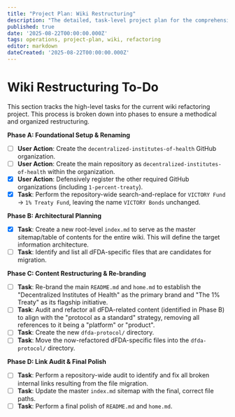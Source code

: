 ```yaml
---
title: "Project Plan: Wiki Restructuring"
description: "The detailed, task-level project plan for the comprehensive refactoring and re-branding of the 1% Treaty Wiki."
published: true
date: '2025-08-22T00:00:00.000Z'
tags: operations, project-plan, wiki, refactoring
editor: markdown
dateCreated: '2025-08-22T00:00:00.000Z'
---
```


# Wiki Restructuring To-Do

This section tracks the high-level tasks for the current wiki refactoring project. This process is broken down into phases to ensure a methodical and organized restructuring.

**Phase A: Foundational Setup & Renaming**
- [ ] **User Action**: Create the `decentralized-institutes-of-health` GitHub organization.
- [ ] **User Action**: Create the main repository as `decentralized-institutes-of-health` within the organization.
- [x] **User Action**: Defensively register the other required GitHub organizations (including `1-percent-treaty`).
- [x] **Task**: Perform the repository-wide search-and-replace for `VICTORY Fund` -> `1% Treaty Fund`, leaving the name `VICTORY Bonds` unchanged.

**Phase B: Architectural Planning**
- [x] **Task**: Create a new root-level `index.md` to serve as the master sitemap/table of contents for the entire wiki. This will define the target information architecture.
- [ ] **Task**: Identify and list all dFDA-specific files that are candidates for migration.

**Phase C: Content Restructuring & Re-branding**
- [ ] **Task**: Re-brand the main `README.md` and `home.md` to establish the "Decentralized Institutes of Health" as the primary brand and "The 1% Treaty" as its flagship initiative.
- [ ] **Task**: Audit and refactor all dFDA-related content (identified in Phase B) to align with the "protocol as a standard" strategy, removing all references to it being a "platform" or "product".
- [ ] **Task**: Create the new `dfda-protocol/` directory.
- [ ] **Task**: Move the now-refactored dFDA-specific files into the `dfda-protocol/` directory.

**Phase D: Link Audit & Final Polish**
- [ ] **Task**: Perform a repository-wide audit to identify and fix all broken internal links resulting from the file migration.
- [ ] **Task**: Update the master `index.md` sitemap with the final, correct file paths.
- [ ] **Task**: Perform a final polish of `README.md` and `home.md`.
